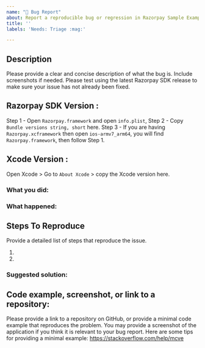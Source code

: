 ```yaml
---
name: "🐛 Bug Report"
about: Report a reproducible bug or regression in Razorpay Sample Example.
title: ''
labels: 'Needs: Triage :mag:'

---
```


<!--
------ 👆 Click "Preview"!

HI! PLEASE STOP TO READ THIS!! IF YOU DO NOT FOLLOW THE INSTRUCTIONS, YOUR ISSUE
WILL LIKELY BE CLOSED.

* Please fill out this template with all the relevant information so we can understand what's going on and fix the issue. We appreciate bugs filed and PRs submitted!

-->

## Description

Please provide a clear and concise description of what the bug is. Include screenshots if needed.
Please test using the latest Razorpay SDK release to make sure your issue has not already been fixed. 

## Razorpay SDK Version :

Step 1 - Open `Razorpay.framework` and open `info.plist`,
Step 2 - Copy `Bundle versions string, short` here. 
Step 3 - If you are having `Razorpay.xcframework` then open `ios-armv7_arm64`, you will find  `Razorpay.framework`, then follow Step 1.

## Xcode Version :
Open Xcode > Go to `About Xcode` > copy the Xcode version here.

### What you did:

<!-- What you were doing -->

### What happened:

<!-- Please provide the full error message/screenshots/anything -->

## Steps To Reproduce
Provide a detailed list of steps that reproduce the issue.

1.
2.

### Suggested solution:

<!--
It's ok if you don't have a suggested solution, but it really helps if you could
do a little digging to come up with some suggestions on how to improve things.
-->

## Code example, screenshot, or link to a repository:
Please provide a link to a repository on GitHub, or provide a minimal code example that reproduces the problem.
You may provide a screenshot of the application if you think it is relevant to your bug report.
Here are some tips for providing a minimal example: https://stackoverflow.com/help/mcve

